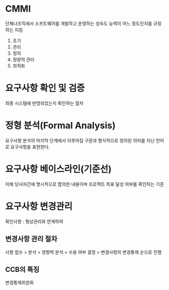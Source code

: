 # CMMI

단체나조직에서 소프트웨어를 개발하고 운영하는 성숙도 능력이 어느 정도인지를 규정하는 지침

1. 초기
1. 관리
1. 정의
1. 정량적 관리
1. 최적화

# 요구사항 확인 및 검증

최종 시스템에 반영되었는지 확인하는 절차

# 정형 분석(Formal Analysis)

요구사항 분석의 마지막 단계에서 이루어짐
구문과 형식적으로 정의된 의미를 지닌 언어로 요구사항을 표현한다.

# 요구사항 베이스라인(기준선)

이해 당사자간에 명시적으로 합의한 내용이며 프로젝트 목표 달성 여부를 확인하는 기준

# 요구사항 변경관리

확인사항 : 형상관리와 연계하여

## 변경사항 관리 절차

사항 접수 > 분석 > 영향력 분석 > 수용 여부 결정 > 변경사항의 변경통제 순으로 진행

## CCB의 특징

변경통제위원회

